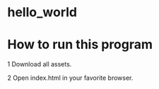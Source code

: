 # hello_world

# How to run this program

1 Download all assets.

2 Open index.html in your favorite browser.
